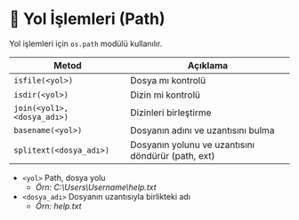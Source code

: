 # 🚩 Yol İşlemleri (Path)

Yol işlemleri için `os.path` modülü kullanılır.

| Metod                       | Açıklama                                           |
| --------------------------- | -------------------------------------------------- |
| `isfile(<yol>)`             | Dosya mı kontrolü                                  |
| `isdir(<yol>)`              | Dizin mi kontrolü                                  |
| `join(<yol1>, <dosya_adı>)` | Dizinleri birleştirme                              |
| `basename(<yol>)`           | Dosyanın adını ve uzantısını bulma                 |
| `splitext(<dosya_adı>)`     | Dosyanın yolunu ve uzantısını döndürür (path, ext) |

- `<yol>` Path, dosya yolu
  - _Örn: C:\Users\Username\help.txt_
- `<dosya_adı>` Dosyanın uzantısıyla birlikteki adı
  - _Örn: help.txt_

[dosya erişim modları]: https://stackoverflow.com/a/1466036/9770490
